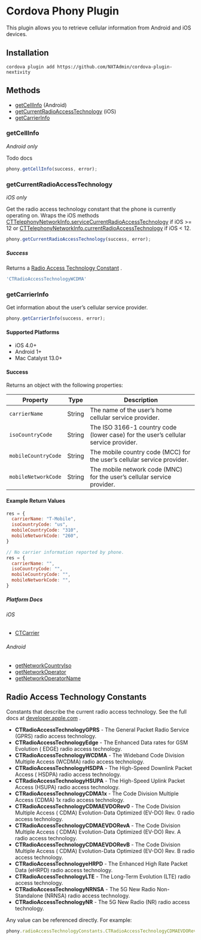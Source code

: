 # Cordova Phony Plugin

This plugin allows you to retrieve cellular information from Android and iOS devices.

## Installation ##

```cordova plugin add https://github.com/NXTAdmin/cordova-plugin-nextivity```

## Methods ##

- [getCellInfo](#getCellInfo) (Android)
- [getCurrentRadioAccessTechnology](#getCurrentRadioAccessTechnology) (iOS)
- [getCarrierInfo](#getCarrierInfo)

### getCellInfo ###

*Android only*

Todo docs

```javascript
phony.getCellInfo(success, error);
```

### getCurrentRadioAccessTechnology ###

*iOS only*

Get the radio access technology constant that the phone is currently operating on. Wraps the iOS
methods
[CTTelephonyNetworkInfo.serviceCurrentRadioAccessTechnology](https://developer.apple.com/documentation/coretelephony/cttelephonynetworkinfo/3024510-servicecurrentradioaccesstechnol)
if iOS >= 12 or
[CTTelephonyNetworkInfo.currentRadioAccessTechnology](https://developer.apple.com/documentation/coretelephony/cttelephonynetworkinfo/1616895-currentradioaccesstechnology)
if iOS < 12.

```javascript
phony.getCurrentRadioAccessTechnology(success, error);
```

##### Success #####

Returns a [Radio Access Technology Constant](#radio-access-technology-constants)
.

```javascript
'CTRadioAccessTechnologyWCDMA'
```

### getCarrierInfo ###

Get information about the user’s cellular service provider.

```javascript
phony.getCarrierInfo(success, error);
```

#### Supported Platforms ####

- iOS 4.0+
- Android 1+
- Mac Catalyst 13.0+

#### Success ####

Returns an object with the following properties:

| Property            | Type    | Description                                                             |
| ------------------- | ------- | ----------------------------------------------------------------------- |
| `carrierName`       | String  | The name of the user’s home cellular service provider.                  |
| `isoCountryCode`    | String  | The ISO 3166-1 country code (lower case) for the user’s cellular service provider.   |
| `mobileCountryCode` | String  | The mobile country code (MCC) for the user’s cellular service provider. |
| `mobileNetworkCode` | String  | The mobile network code (MNC) for the user’s cellular service provider. |

#### Example Return Values ####

```javascript
res = {
  carrierName: "T-Mobile",
  isoCountryCode: "us",
  mobileCountryCode: "310",
  mobileNetworkCode: "260",
}
```

```javascript
// No carrier information reported by phone.
res = {
  carrierName: "",
  isoCountryCode: "",
  mobileCountryCode: "",
  mobileNetworkCode: "",
}
```

##### Platform Docs #####

###### iOS ######

- [CTCarrier](https://developer.apple.com/documentation/coretelephony/ctcarrier)

###### Android ######

- [getNetworkCountryIso](https://developer.android.com/reference/android/telephony/TelephonyManager#getNetworkCountryIso())
- [getNetworkOperator](https://developer.android.com/reference/android/telephony/TelephonyManager#getNetworkOperator())
- [getNetworkOperatorName](https://developer.android.com/reference/android/telephony/TelephonyManager#getNetworkOperatorName())

## Radio Access Technology Constants ##

Constants that describe the current radio access technology. See the full docs at
[developer.apple.com](https://developer.apple.com/documentation/coretelephony/cttelephonynetworkinfo/radio_access_technology_constants)
.

- **CTRadioAccessTechnologyGPRS** - The General Packet Radio Service (GPRS)
  radio access technology.
- **CTRadioAccessTechnologyEdge** - The Enhanced Data rates for GSM Evolution (
  EDGE) radio access technology.
- **CTRadioAccessTechnologyWCDMA** - The Wideband Code Division Multiple Access (WCDMA) radio access technology.
- **CTRadioAccessTechnologyHSDPA** - The High-Speed Downlink Packet Access (
  HSDPA) radio access technology.
- **CTRadioAccessTechnologyHSUPA** - The High-Speed Uplink Packet Access (HSUPA)
  radio access technology.
- **CTRadioAccessTechnologyCDMA1x** - The Code Division Multiple Access (CDMA)
  1x radio access technology.
- **CTRadioAccessTechnologyCDMAEVDORev0** - The Code Division Multiple Access (
  CDMA) Evolution-Data Optimized (EV-DO) Rev. 0 radio access technology.
- **CTRadioAccessTechnologyCDMAEVDORevA** - The Code Division Multiple Access (
  CDMA) Evolution-Data Optimized (EV-DO) Rev. A radio access technology.
- **CTRadioAccessTechnologyCDMAEVDORevB** - The Code Division Multiple Access (
  CDMA) Evolution-Data Optimized (EV-DO) Rev. B radio access technology.
- **CTRadioAccessTechnologyeHRPD** - The Enhanced High Rate Packet Data (eHRPD)
  radio access technology.
- **CTRadioAccessTechnologyLTE** - The Long-Term Evolution (LTE) radio access technology.
- **CTRadioAccessTechnologyNRNSA** - The 5G New Radio Non-Standalone (NRNSA)
  radio access technology.
- **CTRadioAccessTechnologyNR** - The 5G New Radio (NR) radio access technology.

Any value can be referenced directly. For example:

```javascript
phony.radioAccessTechnologyConstants.CTRadioAccessTechnologyCDMAEVDORevB
```

